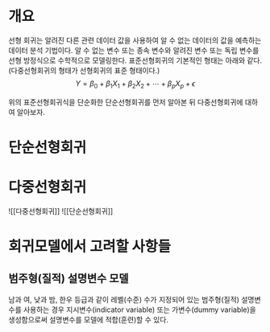 # 개요
선형 회귀는 알려진 다른 관련 데이터 값을 사용하여 알 수 없는 데이터의 값을 예측하는 데이터 분석 기법이다.
알 수 없는 변수 또는 종속 변수와 알려진 변수 또는 독립 변수를 선형 방정식으로 수학적으로 모델링한다.
표준선형회귀의 기본적인 형태는 아래와 같다.(다중선형회귀의 형태가 선형회귀의 표준 형태이다.)
$$Y=\beta_0+\beta_1 X_1+\beta_2 X_2+\cdots+\beta_p X_p+\epsilon$$

위의 표준선형회귀식을 단순화한 단순선형회귀를 먼저 알아본 뒤 다중선형회귀에 대하여 알아보자.


# 단순선형회귀

# 다중선형회귀
![[다중선형회귀]]
![[단순선형회귀]]

# 회귀모델에서 고려할 사항들

## 범주형(질적) 설명변수 모델
남과 여, 낮과 밤, 한우 등급과 같이 레벨(수준) 수가 지정되어 있는 범주형(질적) 설명변수를 사용하는 경우 지시변수(indicator variable) 또는 가변수(dummy variable)을 생성함으로써 설명변수를 모델에 적합(훈련)할 수 있다.

